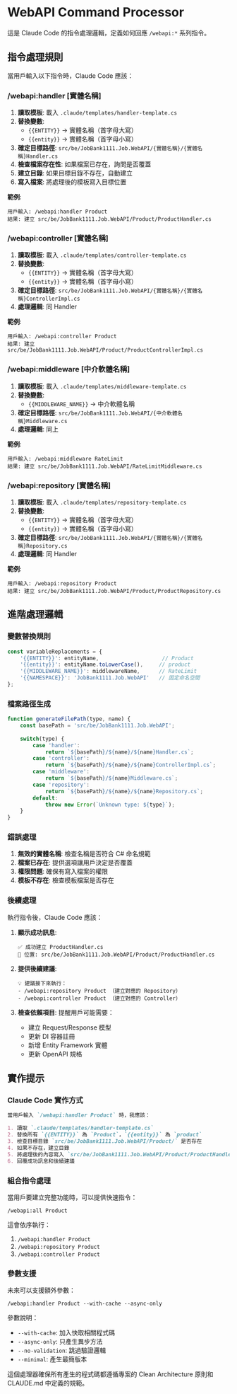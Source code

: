 # WebAPI Command Processor

這是 Claude Code 的指令處理邏輯，定義如何回應 `/webapi:*` 系列指令。

## 指令處理規則

當用戶輸入以下指令時，Claude Code 應該：

### /webapi:handler [實體名稱]

1. **讀取模板**: 載入 `.claude/templates/handler-template.cs`
2. **替換變數**: 
   - `{{ENTITY}}` → 實體名稱（首字母大寫）
   - `{{entity}}` → 實體名稱（首字母小寫）
3. **確定目標路徑**: `src/be/JobBank1111.Job.WebAPI/{實體名稱}/{實體名稱}Handler.cs`
4. **檢查檔案存在性**: 如果檔案已存在，詢問是否覆蓋
5. **建立目錄**: 如果目標目錄不存在，自動建立
6. **寫入檔案**: 將處理後的模板寫入目標位置

**範例**:
```
用戶輸入: /webapi:handler Product
結果: 建立 src/be/JobBank1111.Job.WebAPI/Product/ProductHandler.cs
```

### /webapi:controller [實體名稱]

1. **讀取模板**: 載入 `.claude/templates/controller-template.cs`
2. **替換變數**: 
   - `{{ENTITY}}` → 實體名稱（首字母大寫）
   - `{{entity}}` → 實體名稱（首字母小寫）
3. **確定目標路徑**: `src/be/JobBank1111.Job.WebAPI/{實體名稱}/{實體名稱}ControllerImpl.cs`
4. **處理邏輯**: 同 Handler

**範例**:
```
用戶輸入: /webapi:controller Product
結果: 建立 src/be/JobBank1111.Job.WebAPI/Product/ProductControllerImpl.cs
```

### /webapi:middleware [中介軟體名稱]

1. **讀取模板**: 載入 `.claude/templates/middleware-template.cs`
2. **替換變數**: 
   - `{{MIDDLEWARE_NAME}}` → 中介軟體名稱
3. **確定目標路徑**: `src/be/JobBank1111.Job.WebAPI/{中介軟體名稱}Middleware.cs`
4. **處理邏輯**: 同上

**範例**:
```
用戶輸入: /webapi:middleware RateLimit
結果: 建立 src/be/JobBank1111.Job.WebAPI/RateLimitMiddleware.cs
```

### /webapi:repository [實體名稱]

1. **讀取模板**: 載入 `.claude/templates/repository-template.cs`
2. **替換變數**: 
   - `{{ENTITY}}` → 實體名稱（首字母大寫）
   - `{{entity}}` → 實體名稱（首字母小寫）
3. **確定目標路徑**: `src/be/JobBank1111.Job.WebAPI/{實體名稱}/{實體名稱}Repository.cs`
4. **處理邏輯**: 同 Handler

**範例**:
```
用戶輸入: /webapi:repository Product
結果: 建立 src/be/JobBank1111.Job.WebAPI/Product/ProductRepository.cs
```

## 進階處理邏輯

### 變數替換規則

```javascript
const variableReplacements = {
    '{{ENTITY}}': entityName,                    // Product
    '{{entity}}': entityName.toLowerCase(),     // product
    '{{MIDDLEWARE_NAME}}': middlewareName,      // RateLimit
    '{{NAMESPACE}}': 'JobBank1111.Job.WebAPI'   // 固定命名空間
};
```

### 檔案路徑生成

```javascript
function generateFilePath(type, name) {
    const basePath = 'src/be/JobBank1111.Job.WebAPI';
    
    switch(type) {
        case 'handler':
            return `${basePath}/${name}/${name}Handler.cs`;
        case 'controller':
            return `${basePath}/${name}/${name}ControllerImpl.cs`;
        case 'middleware':
            return `${basePath}/${name}Middleware.cs`;
        case 'repository':
            return `${basePath}/${name}/${name}Repository.cs`;
        default:
            throw new Error(`Unknown type: ${type}`);
    }
}
```

### 錯誤處理

1. **無效的實體名稱**: 檢查名稱是否符合 C# 命名規範
2. **檔案已存在**: 提供選項讓用戶決定是否覆蓋
3. **權限問題**: 確保有寫入檔案的權限
4. **模板不存在**: 檢查模板檔案是否存在

### 後續處理

執行指令後，Claude Code 應該：

1. **顯示成功訊息**: 
   ```
   ✅ 成功建立 ProductHandler.cs
   📁 位置: src/be/JobBank1111.Job.WebAPI/Product/ProductHandler.cs
   ```

2. **提供後續建議**:
   ```
   💡 建議接下來執行：
   - /webapi:repository Product （建立對應的 Repository）
   - /webapi:controller Product （建立對應的 Controller）
   ```

3. **檢查依賴項目**: 提醒用戶可能需要：
   - 建立 Request/Response 模型
   - 更新 DI 容器註冊
   - 新增 Entity Framework 實體
   - 更新 OpenAPI 規格

## 實作提示

### Claude Code 實作方式

```markdown
當用戶輸入 `/webapi:handler Product` 時，我應該：

1. 讀取 `.claude/templates/handler-template.cs`
2. 替換所有 `{{ENTITY}}` 為 `Product`，`{{entity}}` 為 `product`
3. 檢查目標目錄 `src/be/JobBank1111.Job.WebAPI/Product/` 是否存在
4. 如果不存在，建立目錄
5. 將處理後的內容寫入 `src/be/JobBank1111.Job.WebAPI/Product/ProductHandler.cs`
6. 回覆成功訊息和後續建議
```

### 組合指令處理

當用戶要建立完整功能時，可以提供快速指令：

```
/webapi:all Product
```

這會依序執行：
1. `/webapi:handler Product`
2. `/webapi:repository Product`  
3. `/webapi:controller Product`

### 參數支援

未來可以支援額外參數：

```
/webapi:handler Product --with-cache --async-only
```

參數說明：
- `--with-cache`: 加入快取相關程式碼
- `--async-only`: 只產生異步方法
- `--no-validation`: 跳過驗證邏輯
- `--minimal`: 產生最簡版本

這個處理器確保所有產生的程式碼都遵循專案的 Clean Architecture 原則和 CLAUDE.md 中定義的規範。